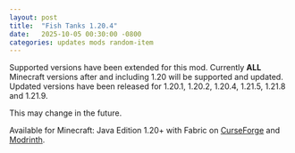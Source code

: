 ```yaml
---
layout: post
title:  "Fish Tanks 1.20.4"
date:   2025-10-05 00:30:00 -0800
categories: updates mods random-item
---
```


Supported versions have been extended for this mod. Currently **ALL** Minecraft versions after and including 1.20 will be supported and updated. Updated versions have been released for 1.20.1, 1.20.2, 1.20.4, 1.21.5, 1.21.8 and 1.21.9.

This may change in the future.

Available for Minecraft: Java Edition 1.20+ with Fabric on [CurseForge](https://www.curseforge.com/minecraft/mc-mods/random-item) and [Modrinth](https://modrinth.com/mod/random-items).

